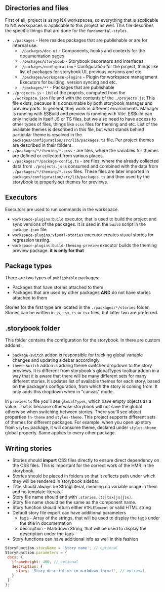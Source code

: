## Directories and files
First of all, project is using NX workspaces, so everything that is applicable to NX workspaces is applicable to this project as well.
This file describes the specific things that are done for the `fundamental-styles`.
* `./packages` - Here resides packages that are publishable or are for internal use.
  * `./packages/doc-ui` - Components, hooks and contexts for the documentation pages.
  * `./packages/storybook` - Storybook decorators and interfaces
  * `./packages/configuration` - Configuration for the project, things like list of 
    packages for storybook UI, previous versions and etc.
  * `./packages/workspace-plugins` - Plugin for workspace management. Executors for building, version syncing and etc.
  * `./packages/**` - Packages that are publishable
* `./projects.js` - List of the projects, computed from the `./workspace.json` file and with the contents of the `./projects.js`;
    This file exists, because it is consumable by both storybook manager and preview parts. In general, they work in different
    environments. Manager is running with ESBuild and preview is running with Vite. ESBuild can only include in itself JS or TS
    files, but we also need to have access to other types of files, things like `scss` files for theming and etc. List of the
    available themes is described in this file, but what stands behind particular theme is resolved in the
    `packages/configuration/src/lib/packages.ts` file. Per project themes are described in their folders.
* `./packages/*/theming/*.scss` - are files, where the variables for themes are defined or collected from various places.
* `./packages/*/package-config.ts` - are files, where the already collected data from `./projects.js` is consumed and combined
    with the data from `./packages/*/theming/*.scss` files. These files are later imported in `packages/configuration/src/lib/packages.ts`
    and then used by the storybook to properly set themes for previews.

## Executors
Executors are used to run commands in the workspace.
* `workspace-plugins:build` executor, that is used to build the
project and sync versions of the packages. It is used in the `build` script in the `package.json` file.
* `workspace-plugins:visual-stories` executor creates visual stories for regression testing.
* `workspace-plugins:build-theming-preview` executor builds the theming preview package. **it is only for that**

## Package types
There are two types of `publishable` packages:
* Packages that have stories attached to them
* Packages that are used by other packages **AND** do not have stories attached to them

Stories for the first type are located in the `./packages/*/stories` folder. Stories can be written in `js`, `jsx`,
`ts` or `tsx` files, but latter two are preferred.

## .storybook folder
This folder contains the configuration for the storybook. In there are custom addons.
* `package-switch` addon is responsible for tracking global variable changes and updating sidebar accordingly.
* `theme-switch` addon is adding theme switcher dropdown to the story previews. It is different from storybook's
globalTypes toolbar addon in a way that it is aware that there will be many different sets for many different stories.
It updates list of available themes for each story, based on the package's configuration, from which the story is coming from.
It only adds this dropdown when in "canvas" mode.

In `preview.ts` file you'll see `globalTypes`, which have empty objects as a value. That is because otherwise storybook
will not save the global otherwise when switching between stories. There you'll see object properties `fn-theme` and `styles-theme`.
This project supports different sets of themes for different packages. For example, when you open up story from `styles` package,
it will consume theme, declared under `styles-theme` global property. Same applies to every other package.

## Writing stories

* Stories should **import** CSS files directly to ensure direct dependency on the CSS files. This is important for the
correct work of the HMR in the storybook.
* Stories should be placed in folders so that it reflects path under which they will be rendered in storybook sidebar.
* Title should always be StringLiteral, meaning no variable usage in them and no template literals.
* Story file name should end with `.stories.(ts|tsx|js|jsx)`.
* Story file name should be the same as the component name.
* Story function should return either `HTMLElement` or valid HTML string
* Default story file export can have additional parameters
    * tags - Array of the strings, that will be used to display the tags under the title in documentation
    * description - Markdown String, that will be used to display the description under the tags
* Story functions can have additional info as well in this fashion
 ```js
StoryFunction.storyName = 'Story name'; // optional
StoryFunction.parameters = {
  docs: {
    iframeHeight: 400, // optional
    description: {
      story: 'Story description in markdown format', // optional
    }
  }
};
```


